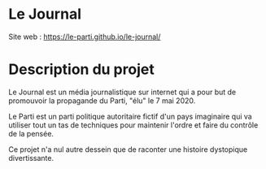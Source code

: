 # Le Journal

Site web : https://le-parti.github.io/le-journal/

# Description du projet

Le Journal est un média journalistique sur internet qui a pour but de promouvoir la propagande du Parti, "élu" le 7 mai 2020.

Le Parti est un parti politique autoritaire fictif d'un pays imaginaire qui va utiliser tout un tas de techniques pour maintenir l'ordre et faire du contrôle de la pensée.

Ce projet n'a nul autre dessein que de raconter une histoire dystopique divertissante.

